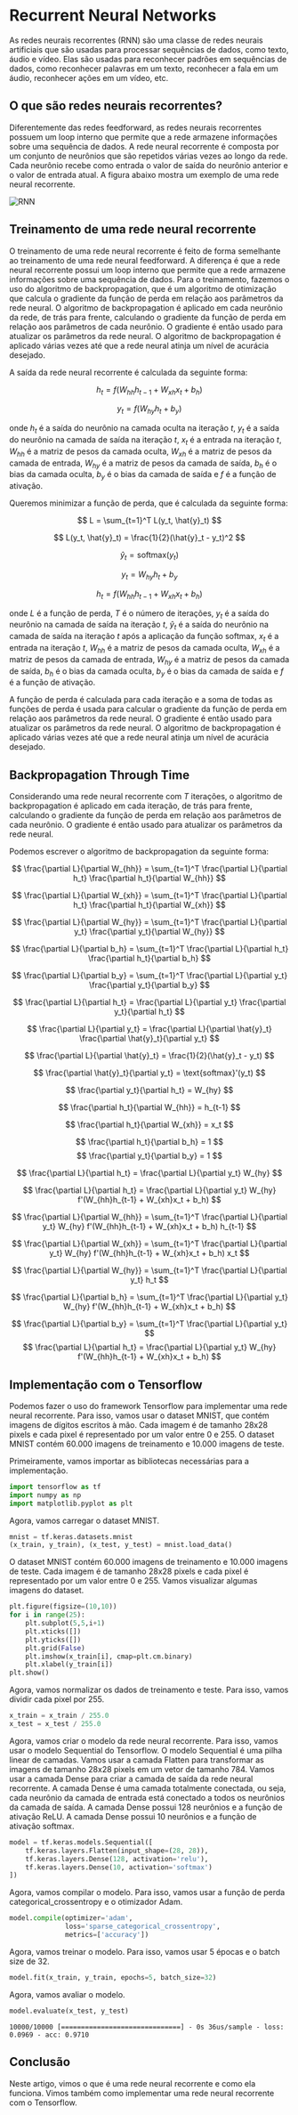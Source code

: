 # Recurrent Neural Networks

As redes neurais recorrentes (RNN) são uma classe de redes neurais artificiais que são usadas para processar sequências de dados, como texto, áudio e vídeo. Elas são usadas para reconhecer padrões em sequências de dados, como reconhecer palavras em um texto, reconhecer a fala em um áudio, reconhecer ações em um vídeo, etc.

## O que são redes neurais recorrentes?

Diferentemente das redes feedforward, as redes neurais recorrentes possuem um loop interno que permite que a rede armazene informações sobre uma sequência de dados. A rede neural recorrente é composta por um conjunto de neurônios que são repetidos várias vezes ao longo da rede. Cada neurônio recebe como entrada o valor de saída do neurônio anterior e o valor de entrada atual. A figura abaixo mostra um exemplo de uma rede neural recorrente.

![RNN](https://www.simplilearn.com/ice9/free_resources_article_thumb/Simple_Recurrent_Neural_Network.png)


## Treinamento de uma rede neural recorrente

O treinamento de uma rede neural recorrente é feito de forma semelhante ao treinamento de uma rede neural feedforward. A diferença é que a rede neural recorrente possui um loop interno que permite que a rede armazene informações sobre uma sequência de dados. Para o treinamento, fazemos o uso do algoritmo de backpropagation, que é um algoritmo de otimização que calcula o gradiente da função de perda em relação aos parâmetros da rede neural. O algoritmo de backpropagation é aplicado em cada neurônio da rede, de trás para frente, calculando o gradiente da função de perda em relação aos parâmetros de cada neurônio. O gradiente é então usado para atualizar os parâmetros da rede neural. O algoritmo de backpropagation é aplicado várias vezes até que a rede neural atinja um nível de acurácia desejado.

A saída da rede neural recorrente é calculada da seguinte forma:

$$ h_t = f(W_{hh}h_{t-1} + W_{xh}x_t + b_h) $$

$$ y_t = f(W_{hy}h_t + b_y) $$

onde $h_t$ é a saída do neurônio na camada oculta na iteração $t$, $y_t$ é a saída do neurônio na camada de saída na iteração $t$, $x_t$ é a entrada na iteração $t$, $W_{hh}$ é a matriz de pesos da camada oculta, $W_{xh}$ é a matriz de pesos da camada de entrada, $W_{hy}$ é a matriz de pesos da camada de saída, $b_h$ é o bias da camada oculta, $b_y$ é o bias da camada de saída e $f$ é a função de ativação.


Queremos minimizar a função de perda, que é calculada da seguinte forma:

$$ L = \sum_{t=1}^T L(y_t, \hat{y}_t) $$

$$ L(y_t, \hat{y}_t) = \frac{1}{2}(\hat{y}_t - y_t)^2 $$

$$ \hat{y}_t = \text{softmax}(y_t) $$

$$ y_t = W_{hy}h_t + b_y $$

$$ h_t = f(W_{hh}h_{t-1} + W_{xh}x_t + b_h) $$


onde $L$ é a função de perda, $T$ é o número de iterações, $y_t$ é a saída do neurônio na camada de saída na iteração $t$, $\hat{y}_t$ é a saída do neurônio na camada de saída na iteração $t$ após a aplicação da função softmax, $x_t$ é a entrada na iteração $t$, $W_{hh}$ é a matriz de pesos da camada oculta, $W_{xh}$ é a matriz de pesos da camada de entrada, $W_{hy}$ é a matriz de pesos da camada de saída, $b_h$ é o bias da camada oculta, $b_y$ é o bias da camada de saída e $f$ é a função de ativação.

A função de perda é calculada para cada iteração e a soma de todas as funções de perda é usada para calcular o gradiente da função de perda em relação aos parâmetros da rede neural. O gradiente é então usado para atualizar os parâmetros da rede neural. O algoritmo de backpropagation é aplicado várias vezes até que a rede neural atinja um nível de acurácia desejado.

## Backpropagation Through Time

Considerando uma rede neural recorrente com $T$ iterações, o algoritmo de backpropagation é aplicado em cada iteração, de trás para frente, calculando o gradiente da função de perda em relação aos parâmetros de cada neurônio. O gradiente é então usado para atualizar os parâmetros da rede neural. 

Podemos escrever o algoritmo de backpropagation da seguinte forma:

$$ \frac{\partial L}{\partial W_{hh}} = \sum_{t=1}^T \frac{\partial L}{\partial h_t} \frac{\partial h_t}{\partial W_{hh}} $$

$$ \frac{\partial L}{\partial W_{xh}} = \sum_{t=1}^T \frac{\partial L}{\partial h_t} \frac{\partial h_t}{\partial W_{xh}} $$

$$ \frac{\partial L}{\partial W_{hy}} = \sum_{t=1}^T \frac{\partial L}{\partial y_t} \frac{\partial y_t}{\partial W_{hy}} $$

$$ \frac{\partial L}{\partial b_h} = \sum_{t=1}^T \frac{\partial L}{\partial h_t} \frac{\partial h_t}{\partial b_h} $$

$$ \frac{\partial L}{\partial b_y} = \sum_{t=1}^T \frac{\partial L}{\partial y_t} \frac{\partial y_t}{\partial b_y} $$

$$ \frac{\partial L}{\partial h_t} = \frac{\partial L}{\partial y_t} \frac{\partial y_t}{\partial h_t} $$

$$ \frac{\partial L}{\partial y_t} = \frac{\partial L}{\partial \hat{y}_t} \frac{\partial \hat{y}_t}{\partial y_t} $$

$$ \frac{\partial L}{\partial \hat{y}_t} = \frac{1}{2}(\hat{y}_t - y_t) $$

$$ \frac{\partial \hat{y}_t}{\partial y_t} = \text{softmax}'(y_t) $$

$$ \frac{\partial y_t}{\partial h_t} = W_{hy} $$

$$ \frac{\partial h_t}{\partial W_{hh}} = h_{t-1} $$

$$ \frac{\partial h_t}{\partial W_{xh}} = x_t $$

$$ \frac{\partial h_t}{\partial b_h} = 1 $$
$$ \frac{\partial y_t}{\partial b_y} = 1 $$

$$ \frac{\partial L}{\partial h_t} = \frac{\partial L}{\partial y_t} W_{hy} $$

$$ \frac{\partial L}{\partial h_t} = \frac{\partial L}{\partial y_t} W_{hy} f'(W_{hh}h_{t-1} + W_{xh}x_t + b_h) $$

$$ \frac{\partial L}{\partial W_{hh}} = \sum_{t=1}^T \frac{\partial L}{\partial y_t} W_{hy} f'(W_{hh}h_{t-1} + W_{xh}x_t + b_h) h_{t-1} $$

$$ \frac{\partial L}{\partial W_{xh}} = \sum_{t=1}^T \frac{\partial L}{\partial y_t} W_{hy} f'(W_{hh}h_{t-1} + W_{xh}x_t + b_h) x_t $$

$$ \frac{\partial L}{\partial W_{hy}} = \sum_{t=1}^T \frac{\partial L}{\partial y_t} h_t $$

$$ \frac{\partial L}{\partial b_h} = \sum_{t=1}^T \frac{\partial L}{\partial y_t} W_{hy} f'(W_{hh}h_{t-1} + W_{xh}x_t + b_h) $$

$$ \frac{\partial L}{\partial b_y} = \sum_{t=1}^T \frac{\partial L}{\partial y_t} $$
$$ \frac{\partial L}{\partial h_t} = \frac{\partial L}{\partial y_t} W_{hy} f'(W_{hh}h_{t-1} + W_{xh}x_t + b_h) $$

## Implementação com o Tensorflow 

Podemos fazer o uso do framework Tensorflow para implementar uma rede neural recorrente. Para isso, vamos usar o dataset MNIST, que contém imagens de dígitos escritos à mão. Cada imagem é de tamanho 28x28 pixels e cada pixel é representado por um valor entre 0 e 255. O dataset MNIST contém 60.000 imagens de treinamento e 10.000 imagens de teste.

Primeiramente, vamos importar as bibliotecas necessárias para a implementação.

```python
import tensorflow as tf
import numpy as np
import matplotlib.pyplot as plt
```

Agora, vamos carregar o dataset MNIST.

```python
mnist = tf.keras.datasets.mnist
(x_train, y_train), (x_test, y_test) = mnist.load_data()
```

O dataset MNIST contém 60.000 imagens de treinamento e 10.000 imagens de teste. Cada imagem é de tamanho 28x28 pixels e cada pixel é representado por um valor entre 0 e 255. Vamos visualizar algumas imagens do dataset.

```python
plt.figure(figsize=(10,10))
for i in range(25):
    plt.subplot(5,5,i+1)
    plt.xticks([])
    plt.yticks([])
    plt.grid(False)
    plt.imshow(x_train[i], cmap=plt.cm.binary)
    plt.xlabel(y_train[i])
plt.show()
```


Agora, vamos normalizar os dados de treinamento e teste. Para isso, vamos dividir cada pixel por 255.

```python
x_train = x_train / 255.0
x_test = x_test / 255.0
```

Agora, vamos criar o modelo da rede neural recorrente. Para isso, vamos usar o modelo Sequential do Tensorflow. O modelo Sequential é uma pilha linear de camadas. Vamos usar a camada Flatten para transformar as imagens de tamanho 28x28 pixels em um vetor de tamanho 784. Vamos usar a camada Dense para criar a camada de saída da rede neural recorrente. A camada Dense é uma camada totalmente conectada, ou seja, cada neurônio da camada de entrada está conectado a todos os neurônios da camada de saída. A camada Dense possui 128 neurônios e a função de ativação ReLU. A camada Dense possui 10 neurônios e a função de ativação softmax.

```python
model = tf.keras.models.Sequential([
    tf.keras.layers.Flatten(input_shape=(28, 28)),
    tf.keras.layers.Dense(128, activation='relu'),
    tf.keras.layers.Dense(10, activation='softmax')
])
```

Agora, vamos compilar o modelo. Para isso, vamos usar a função de perda categorical_crossentropy e o otimizador Adam.

```python
model.compile(optimizer='adam',
              loss='sparse_categorical_crossentropy',
              metrics=['accuracy'])
```

Agora, vamos treinar o modelo. Para isso, vamos usar 5 épocas e o batch size de 32.

```python
model.fit(x_train, y_train, epochs=5, batch_size=32)
```

Agora, vamos avaliar o modelo.

```python
model.evaluate(x_test, y_test)
```


    10000/10000 [==============================] - 0s 36us/sample - loss: 0.0969 - acc: 0.9710

## Conclusão

Neste artigo, vimos o que é uma rede neural recorrente e como ela funciona. Vimos também como implementar uma rede neural recorrente com o Tensorflow.

